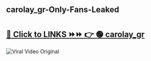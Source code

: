 
 ## carolay_gr-Only-Fans-Leaked

# <h2><a href="https://clipsfans.com/carolay_gr&ref=git">🔗 Click to LINKS ⏩⏩ 👉 🟢 carolay_gr </a></h2>

<a href="https://clipsfans.com/carolay_gr&ref=git" rel="nofollow" data-target="animated-image.originalLink"><img src="https://i.ibb.co.com/xMMVF88/686577567.gif" alt="Viral Video Original" style="max-width: 100%; display: inline-block;" data-target="animated-image.originalImage"></a>
